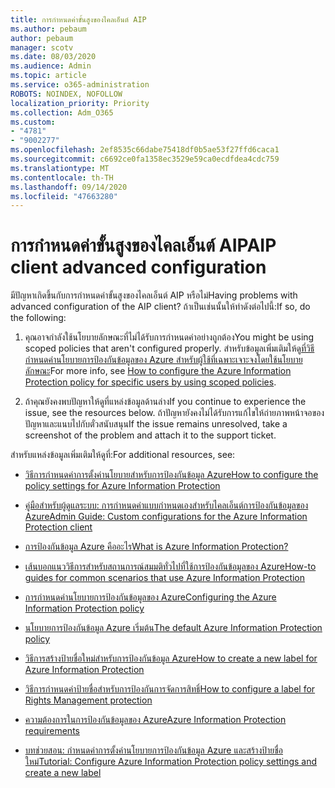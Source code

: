 ```yaml
---
title: การกำหนดค่าขั้นสูงของไคลเอ็นต์ AIP
ms.author: pebaum
author: pebaum
manager: scotv
ms.date: 08/03/2020
ms.audience: Admin
ms.topic: article
ms.service: o365-administration
ROBOTS: NOINDEX, NOFOLLOW
localization_priority: Priority
ms.collection: Adm_O365
ms.custom:
- "4781"
- "9002277"
ms.openlocfilehash: 2ef8535c66dabe75418df0b5ae53f27ffd6caca1
ms.sourcegitcommit: c6692ce0fa1358ec3529e59ca0ecdfdea4cdc759
ms.translationtype: MT
ms.contentlocale: th-TH
ms.lasthandoff: 09/14/2020
ms.locfileid: "47663280"
---
```

# <a name="aip-client-advanced-configuration"></a><span data-ttu-id="d4bd4-102">การกำหนดค่าขั้นสูงของไคลเอ็นต์ AIP</span><span class="sxs-lookup"><span data-stu-id="d4bd4-102">AIP client advanced configuration</span></span>

<span data-ttu-id="d4bd4-103">มีปัญหาเกิดขึ้นกับการกำหนดค่าขั้นสูงของไคลเอ็นต์ AIP หรือไม่</span><span class="sxs-lookup"><span data-stu-id="d4bd4-103">Having problems with advanced configuration of the AIP client?</span></span> <span data-ttu-id="d4bd4-104">ถ้าเป็นเช่นนั้นให้ทำดังต่อไปนี้:</span><span class="sxs-lookup"><span data-stu-id="d4bd4-104">If so, do the following:</span></span>

1. <span data-ttu-id="d4bd4-105">คุณอาจกำลังใช้นโยบายลักษณะที่ไม่ได้รับการกำหนดค่าอย่างถูกต้อง</span><span class="sxs-lookup"><span data-stu-id="d4bd4-105">You might be using scoped policies that aren't configured properly.</span></span> <span data-ttu-id="d4bd4-106">สำหรับข้อมูลเพิ่มเติมให้ดู[ที่วิธีกำหนดค่านโยบายการป้องกันข้อมูลของ Azure สำหรับผู้ใช้ที่เฉพาะเจาะจงโดยใช้นโยบายลักษณะ](https://docs.microsoft.com/azure/information-protection/configure-policy-scope)</span><span class="sxs-lookup"><span data-stu-id="d4bd4-106">For more info, see [How to configure the Azure Information Protection policy for specific users by using scoped policies](https://docs.microsoft.com/azure/information-protection/configure-policy-scope).</span></span>

2. <span data-ttu-id="d4bd4-107">ถ้าคุณยังคงพบปัญหาให้ดูที่แหล่งข้อมูลด้านล่าง</span><span class="sxs-lookup"><span data-stu-id="d4bd4-107">If you continue to experience the issue, see the resources below.</span></span> <span data-ttu-id="d4bd4-108">ถ้าปัญหายังคงไม่ได้รับการแก้ไขให้ถ่ายภาพหน้าจอของปัญหาและแนบไปกับตั๋วสนับสนุน</span><span class="sxs-lookup"><span data-stu-id="d4bd4-108">If the issue remains unresolved,  take a screenshot of the problem and attach it to the support ticket.</span></span>

<span data-ttu-id="d4bd4-109">สำหรับแหล่งข้อมูลเพิ่มเติมให้ดูที่:</span><span class="sxs-lookup"><span data-stu-id="d4bd4-109">For additional resources, see:</span></span>

- [<span data-ttu-id="d4bd4-110">วิธีการกำหนดค่าการตั้งค่านโยบายสำหรับการป้องกันข้อมูล Azure</span><span class="sxs-lookup"><span data-stu-id="d4bd4-110">How to configure the policy settings for Azure Information Protection</span></span>](https://docs.microsoft.com/azure/information-protection/configure-policy-settings)  
    
- [<span data-ttu-id="d4bd4-111">คู่มือสำหรับผู้ดูแลระบบ: การกำหนดค่าแบบกำหนดเองสำหรับไคลเอ็นต์การป้องกันข้อมูลของ Azure</span><span class="sxs-lookup"><span data-stu-id="d4bd4-111">Admin Guide: Custom configurations for the Azure Information Protection client</span></span>](https://docs.microsoft.com/azure/information-protection/rms-client/client-admin-guide-customizations)  
    
- [<span data-ttu-id="d4bd4-112">การป้องกันข้อมูล Azure คืออะไร</span><span class="sxs-lookup"><span data-stu-id="d4bd4-112">What is Azure Information Protection?</span></span>](https://docs.microsoft.com/azure/information-protection/what-is-information-protection)  
    
- [<span data-ttu-id="d4bd4-113">เส้นบอกแนววิธีการสำหรับสถานการณ์สมมติทั่วไปที่ใช้การป้องกันข้อมูลของ Azure</span><span class="sxs-lookup"><span data-stu-id="d4bd4-113">How-to guides for common scenarios that use Azure Information Protection</span></span>](https://docs.microsoft.com/azure/information-protection/how-to-guides)  
    
- [<span data-ttu-id="d4bd4-114">การกำหนดค่านโยบายการป้องกันข้อมูลของ Azure</span><span class="sxs-lookup"><span data-stu-id="d4bd4-114">Configuring the Azure Information Protection policy</span></span>](https://docs.microsoft.com/azure/information-protection/deploy-use/configure-policy)  
    
- [<span data-ttu-id="d4bd4-115">นโยบายการป้องกันข้อมูล Azure เริ่มต้น</span><span class="sxs-lookup"><span data-stu-id="d4bd4-115">The default Azure Information Protection policy</span></span>](https://docs.microsoft.com/azure/information-protection/deploy-use/configure-policy-default)  
    
- [<span data-ttu-id="d4bd4-116">วิธีการสร้างป้ายชื่อใหม่สำหรับการป้องกันข้อมูล Azure</span><span class="sxs-lookup"><span data-stu-id="d4bd4-116">How to create a new label for Azure Information Protection</span></span>](https://docs.microsoft.com/azure/information-protection/deploy-use/configure-policy-new-label)  
    
- [<span data-ttu-id="d4bd4-117">วิธีการกำหนดค่าป้ายชื่อสำหรับการป้องกันการจัดการสิทธิ์</span><span class="sxs-lookup"><span data-stu-id="d4bd4-117">How to configure a label for Rights Management protection</span></span>](https://docs.microsoft.com/azure/information-protection/deploy-use/configure-policy-protection)  
    
- [<span data-ttu-id="d4bd4-118">ความต้องการในการป้องกันข้อมูลของ Azure</span><span class="sxs-lookup"><span data-stu-id="d4bd4-118">Azure Information Protection requirements</span></span>](https://docs.microsoft.com/azure/information-protection/get-started/requirements)

- [<span data-ttu-id="d4bd4-119">บทช่วยสอน: กำหนดค่าการตั้งค่านโยบายการป้องกันข้อมูล Azure และสร้างป้ายชื่อใหม่</span><span class="sxs-lookup"><span data-stu-id="d4bd4-119">Tutorial: Configure Azure Information Protection policy settings and create a new label</span></span>](https://docs.microsoft.com/azure/information-protection/get-started/infoprotect-quick-start-tutorial)